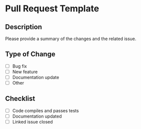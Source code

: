 # Pull Request Template

## Description

Please provide a summary of the changes and the related issue.

## Type of Change
- [ ] Bug fix
- [ ] New feature
- [ ] Documentation update
- [ ] Other

## Checklist
- [ ] Code compiles and passes tests
- [ ] Documentation updated
- [ ] Linked issue closed
